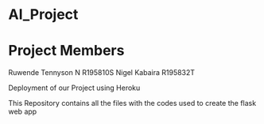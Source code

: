 # AI_Project

# Project Members

Ruwende Tennyson N R195810S
Nigel Kabaira R195832T

Deployment of our Project using Heroku

This Repository contains all the files with the codes used to create the flask web app
